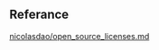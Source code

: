 <script src="https://gist.github.com/nicolasdao/a7adda51f2f185e8d2700e1573d8a633.js"></script>

## Referance
[nicolasdao/open_source_licenses.md](https://gist.github.com/nicolasdao/a7adda51f2f185e8d2700e1573d8a633)